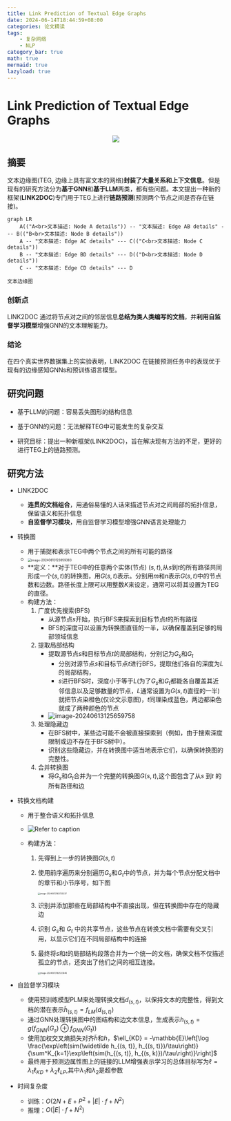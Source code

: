 ```yaml
---
title: Link Prediction of Textual Edge Graphs
date: 2024-06-14T18:44:59+08:00
categories: 论文精读
tags:
    - 复杂网络
    - NLP
category_bar: true
math: true
mermaid: true
lazyload: true
---
```

# Link Prediction of Textual Edge Graphs

<center><a href='https://arxiv.org/abs/2405.16606v1'><img src="https://img.shields.io/badge/arxiv-B31B1B?style=for-the-badge&amp;logo=arxiv&amp;logoColor=ffffff" referrerpolicy="no-referrer"></a></center>

## 摘要

文本边缘图(TEG, 边缘上具有富文本的网络)**封装了大量关系和上下文信息**。但是现有的研究方法分为**基于GNN**和**基于LLM**两类，都有些问题。本文提出一种新的框架(**LINK2DOC**)专门用于TEG上进行**链路预测**(预测两个节点之间是否存在链接)。

```mermaid
graph LR
    A(("A<br>文本描述: Node A details")) -- "文本描述: Edge AB details" --- B(("B<br>文本描述: Node B details"))
    A -- "文本描述: Edge AC details" --- C(("C<br>文本描述: Node C details"))
    B -- "文本描述: Edge BD details" --- D(("D<br>文本描述: Node D details"))
    C -- "文本描述: Edge CD details" --- D

文本边缘图

```



### 创新点

LINK2DOC 通过将节点对之间的邻居信息**总结为类人类编写的文档**，并**利用自监督学习模型**增强GNN的文本理解能力。

### 结论

在四个真实世界数据集上的实验表明，LINK2DOC 在链接预测任务中的表现优于现有的边缘感知GNNs和预训练语言模型。

## 研究问题

- 基于LLM的问题：容易丢失图形的结构信息
- 基于GNN的问题：无法解释TEG中可能发生的复杂交互



- 研究目标：提出一种新框架(LINK2DOC)，旨在解决现有方法的不足，更好的进行TEG上的链路预测。

## 研究方法

- LINK2DOC
  - **连贯的文档组合**，用通俗易懂的人话来描述节点对之间局部的拓扑信息，保留语义和拓扑信息
  - **自监督学习模块**，用自监督学习模型增强GNN语言处理能力



- 转换图
  - 用于捕捉和表示TEG中两个节点之间的所有可能的路径
  - <img src="https://cdn.jsdelivr.net/gh/Tippye/PicCloud@master/uPic/image-20240613123859383.png" alt="image-20240613123859383" style="zoom:50%;" />
  - **定义：**对于TEG中的任意两个实体(节点) $(s, t)$,从$s$到$t$的所有路径共同形成一个$(s, t)$的转换图，用$G(s, t)$表示。分别用$m$和$n$表示$G(s,t)$中的节点数和边数。路径长度上限可以用整数$K$来设定，通常可以将其设置为TEG的直径。
  - 构建方法：
    1. 广度优先搜索(BFS)
       - 从源节点$s$开始，执行BFS来探索到目标节点$t$的所有路径
       - BFS的深度可以设置为转换图直径的一半，以确保覆盖到足够的局部领域信息
    2. 提取局部结构
       - 提取源节点$s$和目标节点$t$的局部结构，分别记为$G_s$和$G_t$​
         - 分别对源节点$s$和目标节点$t$进行BFS，提取他们各自的深度为$L$的局部结构，
         - $s$进行BFS时，深度小于等于$L$(为了$G_s$和$G_t$都能各自覆盖其近邻信息以及足够数量的节点，$L$通常设置为$G(s,t)$直径的一半)就把节点染橙色(仅论文示意图)，$t$同理染成蓝色，两边都染色就成了两种颜色的节点
       - ![image-20240613125659758](https://cdn.jsdelivr.net/gh/Tippye/PicCloud@master/uPic/image-20240613125659758.png)
    3. 处理隐藏边
       - 在BFS树中，某些边可能不会被直接探索到（例如，由于搜索深度限制或边不存在于BFS树中）。
       - 识别这些隐藏边，并在转换图中适当地表示它们，以确保转换图的完整性。
    4. 合并转换图
       - 将$G_s$和$G_t$合并为一个完整的转换图$G(s, t)$,这个图包含了从$s$ 到$t$ 的所有路径和边
  
- 转换文档构建

  - 用于整合语义和拓扑信息

  - ![Refer to caption](https://cdn.jsdelivr.net/gh/Tippye/PicCloud@master/uPic/x3.png)

  - 构建方法：

    1. 先得到上一步的转换图$G(s,t)$

    2. 使用前序遍历来分别遍历$G_s$和$G_t$​中的节点，并为每个节点分配文档中的章节和小节序号，如下图

       <img src="https://cdn.jsdelivr.net/gh/Tippye/PicCloud@master/uPic/image-20240613183725337.png" alt="image-20240613183725337" style="zoom: 33%;" />

    3. 识别并添加那些在局部结构中不直接出现，但在转换图中存在的隐藏边

    4. 识别 $G_s$和 $G_t$ 中的共享节点，这些节点在转换文档中需要有交叉引用，以显示它们在不同局部结构中的连接

    5. 最终将$s$和$t$的局部结构段落合并为一个统一的文档，确保文档不仅描述孤立的节点，还突出了他们之间的相互连接。

       <img src="https://cdn.jsdelivr.net/gh/Tippye/PicCloud@master/uPic/image-20240613182533646.png" alt="image-20240613182533646" style="zoom:33%;" />

- 自监督学习模块

  - 使用预训练模型PLM来处理转换文档$d_{(s,t)}$，以保持文本的完整性，得到文档的潜在表示$\widetilde h_{(s,t)} = f_{LM}(d_{(s,t)})$
  - 通过GNN处理转换图中的图结构和边文本信息，生成表示$h_{(s,t)} = g(f_{GNN}(G_s) \oplus f_{GNN}(G_t))$
  - 使用加权交叉熵损失对齐$\widetilde h$和$h$，$\ell_{KD} = -\mathbb{E}\left[\log \frac{\exp\left(sim(\widetilde h_{(s, t)}, h_{(s, t)})/\tau\right)}{\sum^K_{k=1}\exp\left(sim(h_{(s, t)}, h_{(s, k)})/\tau\right)}\right]$
  - 最终用于预测边属性图上的链接的LLM增强表示学习的总体目标写为$\ell = \lambda_1 \ell_{KD} + \lambda_2 \ell_{LP}$,其中$\lambda_1$和$\lambda_2$是超参数

- 时间复杂度

  - 训练：$O(2N+E+P^2+|E| \cdot f+N^2)$
  - 推理：$O(|E| \cdot f + N^2)$


